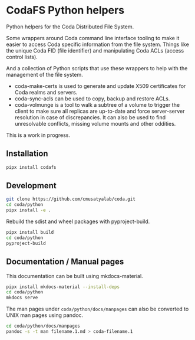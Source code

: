 # CodaFS Python helpers

Python helpers for the Coda Distributed File System.

Some wrappers around Coda command line interface tooling to make it easier to
access Coda specific information from the file system. Things like the unique
Coda FID (file identifier) and manipulating Coda ACLs (access control lists).

And a collection of Python scripts that use these wrappers to help with the
management of the file system.

* coda-make-certs is used to generate and update X509 certificates for Coda
  realms and servers.
* coda-sync-acls can be used to copy, backup and restore ACLs.
* coda-volmunge is a tool to walk a subtree of a volume to trigger the client
  to make sure all replicas are up-to-date and force server-server resolution
  in case of discrepancies. It can also be used to find unresolvable conflicts,
  missing volume mounts and other oddities.

This is a work in progress.

## Installation

```sh
pipx install codafs
```

## Development

```sh
git clone https://github.com/cmusatyalab/coda.git
cd coda/python
pipx install -e .
```

Rebuild the sdist and wheel packages with pyproject-build.

```sh
pipx install build
cd coda/python
pyproject-build
```

## Documentation / Manual pages

This documentation can be built using mkdocs-material.

```sh
pipx install mkdocs-material --install-deps
cd coda/python
mkdocs serve
```

The man pages under `coda/python/docs/manpages` can also be converted to UNIX
man pages using pandoc.

```sh
cd coda/python/docs/manpages
pandoc -s -t man filename.1.md > coda-filename.1
```
